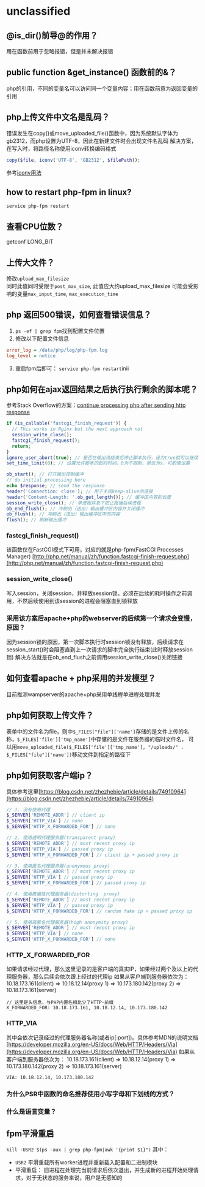 # unclassified

## @is_dir()前导@的作用？
用在函数前用于忽略报错，但是并未解决报错

## public function &get_instance() 函数前的&？
php的引用，不同的变量名可以访问同一个变量内容；用在函数前意为返回变量的引用

## php上传文件中文名是乱码？
错误发生在copy()或move_uploaded_file()函数中，因为系统默认字体为gb2312，而php设置为UTF-8，因此在新建文件时会出现文件名乱码
解决方案，在写入时，将路径名称使用iconv转换编码格式
```php
copy($file, iconv('UTF-8', 'GB2312', $filePath));
```
参考[iconv用法](http://php.net/manual/zh/book.iconv.php)

## how to restart php-fpm in linux?
`service php-fpm restart`

## 查看CPU位数？
getconf LONG_BIT

## 上传大文件？
修改`upload_max_filesize`  
同时此值同时受限于`post_max_size`, 此值应大约upload_max_filesize
可能会受影响的变量`max_input_time`, `max_execution_time`

## php 返回500错误，如何查看错误信息？
1. `ps -ef | grep fpm`找到配置文件位置
2. 修改以下配置文件信息
```ini
error_log = /data/php/log/php-fpm.log
log_level = notice
```
3. 重启fpm后即可： `service php-fpm restart`inii

## php如何在ajax返回结果之后执行执行剩余的脚本呢？
参考Stack Overflow的方案：[continue processing php after sending http response
](https://stackoverflow.com/questions/15273570/continue-processing-php-after-sending-http-response)
```php
if (is_callable('fastcgi_finish_request')) {
  // This works in Nginx but the next approach not
  session_write_close();
  fastcgi_finish_request();
  return;
}
ignore_user_abort(true); // 是否在输出流结束后停止脚本执行，设为true就可以继续执行
set_time_limit(0); // 设置允许脚本的超时时间，0为不限制，单位为s，可酌情设置

ob_start(); // 打开输出控制缓冲
// do initial processing here
echo $response; // send the response
header('Connection: close'); // 用于关闭keep-alive的连接
header('Content-Length: '.ob_get_length()); // 缓冲区内容的长度
session_write_close(); // 单进程并发下防止拖慢后续进程
ob_end_flush(); // 冲刷出（送出）输出缓冲区内容并关闭缓冲
ob_flush(); // 冲刷出（送出）输出缓冲区中的内容
flush(); // 刷新输出缓冲
```

### fastcgi_finish_request()
该函数仅在FastCGI模式下可用，对应的就是php-fpm(FastCGI Processes Manager)
[http://php.net/manual/zh/function.fastcgi-finish-request.php](http://php.net/manual/zh/function.fastcgi-finish-request.php)

### session_write_close()
写入session，关闭session，并释放session锁。必须在后续的耗时操作之前调用，不然后续使用到该session的进程会阻塞直到锁释放

### 采用该方案后apache+php的webserver的后续第一个请求会变慢，原因？
因为session锁的原因，第一次脚本执行时session锁没有释放，后续请求在session_start()时会阻塞直到上一次请求的脚本完全执行结束(此时释放session锁)
解决方法就是在ob_end_flush之前调用session_write_close()关闭链接

## 如何查看apache + php采用的并发模型？
目前推测wampserver的apache+php采用单线程单进程处理并发

## php如何获取上传文件？
表单中的文件名为file，则中`$_FILES["file"]['name']`存储的是文件上传的名称，`$_FILES['file']['tmp_name']`中存储的是文件在服务器的临时文件名，
可以用`move_uploaded_file($_FILES['file']['tmp_name'], "/uploads/" . $_FILES["file"]['name'])`移动文件到指定的路径下

## php如何获取客户端ip？
具体参考这里[https://blog.csdn.net/zhezhebie/article/details/74910964](https://blog.csdn.net/zhezhebie/article/details/74910964)
```php
// 1. 没有使用代理
$_SERVER['REMOTE_ADDR'] // client ip
$_SERVER['HTTP_VIA'] // none
$_SERVER['HTTP_X_FORWARDED_FOR'] // none

// 2. 使用透明代理服务器(transparent proxy)
$_SERVER['REMOTE_ADDR'] // most recent proxy ip
$_SERVER['HTTP_VIA'] // passed proxy ip
$_SERVER['HTTP_X_FORWARDED_FOR'] // client ip + passed proxy ip

// 3. 使用匿名代理服务器(anonymous proxy)
$_SERVER['REMOTE_ADDR'] // most recent proxy ip
$_SERVER['HTTP_VIA'] // passed proxy ip
$_SERVER['HTTP_X_FORWARDED_FOR'] // passed proxy ip

// 4. 使用欺骗性代理服务器(distorting  proxy)
$_SERVER['REMOTE_ADDR'] // most recent proxy ip
$_SERVER['HTTP_VIA'] // passed proxy ip
$_SERVER['HTTP_X_FORWARDED_FOR'] // random fake ip + passed proxy ip

// 5. 使用高匿名代理服务器(high anonymity proxy)
$_SERVER['REMOTE_ADDR'] // most recent proxy ip
$_SERVER['HTTP_VIA'] // none
$_SERVER['HTTP_X_FORWARDED_FOR'] // none
```

### HTTP_X_FORWARDED_FOR
如果请求经过代理，那么这里记录的是客户端的真实IP，如果经过两个及以上的代理服务器，那么后续会依次跟上经过的代理ip 
如果从客户端到服务器依次为： 10.18.173.161(client) => 10.18.12.14(proxy 1) => 10.173.180.142(proxy 2) => 10.18.173.161(server)
```
// 这里是头信息，与PHP内置名相比少了HTTP-前缀
X_FORWARDED_FOR: 10.18.173.161, 10.18.12.14, 10.173.180.142
```

### HTTP_VIA
其中会依次记录经过的代理服务器名称(或者ip[:port])。具体参考MDN的说明文档
[https://developer.mozilla.org/en-US/docs/Web/HTTP/Headers/Via](https://developer.mozilla.org/en-US/docs/Web/HTTP/Headers/Via)
如果从客户端到服务器依次为： 10.18.173.161(client) => 10.18.12.14(proxy 1) => 10.173.180.142(proxy 2) => 10.18.173.161(server)
```
VIA: 10.18.12.14, 10.173.180.142
```

### 为什么PSR中函数的命名推荐使用小写字母和下划线的方式？

### 什么是语言变量？


## fpm平滑重启
`kill -USR2 $(ps -aux | grep php-fpm|awk '{print $1}")`
其中：
* `USR2` 平滑重载所有worker进程并重新载入配置和二进制模块
* 平滑重启： 旧进程在处理完当前请求后依次退出，并生成新的进程开始处理请求，对于无状态的服务来说，用户是无感知的